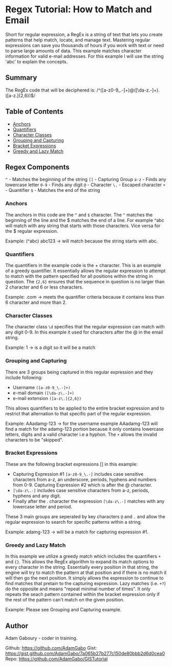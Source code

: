 # Regex Tutorial: How to Match and Email 

Short for regular expression, a RegEx is a string of text that lets you create patterns that help match, locate, and manage text. Mastering regular expressions can save you thousands of hours if you work with text or need to parse large amounts of data. This example matches character information for valid e-mail addresses. For this example I will use the string 'abc' to explain the concepts. 


## Summary

The RegEx code that will be deciphered is: /^([a-z0-9_\.-]+)@([\da-z\.-]+)\.([a-z\.]{2,6})$/

## Table of Contents

- [Anchors](#anchors)
- [Quantifiers](#quantifiers)
- [Character Classes](#character-classes)
- [Grouping and Capturing](#grouping-and-capturing)
- [Bracket Expressions](#bracket-expressions)
- [Greedy and Lazy Match](#greedy-and-lazy-match)

## Regex Components
`^`    - Matches the beginning of the string
`[]`   - Capturing Group
`a-z`  - Finds any lowercase letter
`0-9`  - Finds any digit 
`@`    - Character 
`\.`   - Escaped character
`+`    - Quantifier 
`$`    - Matches the end of the string 

### Anchors
The anchors in this code are the `^` and `$` character. The `^` matches the beginning of the line and the $ matches the end of a line. For example ^abc will match with any string that starts with those characters. Vice versa for the $ regular expression. 

Example: (^abc) abc123 -> will match because the string starts with abc. 

### Quantifiers
The quantifiers in the example code is the + character. This is an example of a greedy quantifier. It essentially allows the regular expression to attempt to match with the pattern specified for all positions within the string in question. The `{2,6}` ensures that the sequence in question is no larger than 2 character and 6 or less characters. 

Example: .com -> meets the quantifier criteria because it contains less than 6 character and more than 2. 

### Character Classes
The character class `\d` specifies that the regular expression can match with any digit 0-9. In this example it used for characters after the @ in the email string. 

Example: 1 -> is a digit so it will be a match 

### Grouping and Capturing
There are 3 groups being captured in this regular expression and they include following: 
- Username `([a-z0-9_\.-]+)`
- e-mail domain `([\da-z\.-]+)`
- e-mail extension `([a-z\.]{2,6})`

This allows quantifiers to be applied to the entire bracket expression and to restrict that alternation to that specific part of the regular expression.

Example: AAadamg-123 -> for the username example AAadamg-123 will find a match for the adamg-123 portion because it only contains lowercase letters, digits and a valid character i.e a hyphon. The `+` allows the invalid characters to be "skipped". 

### Bracket Expressions
These are the following bracket expressions [] in this example: 
- Capturing Expression #1 `[a-z0-9_\.-]` includes case sensitive characters from a-z, an underscore, periods, hyphens and numbers from 0-9. Capturing Expression #2 which is after the @ character. 
- `[\da-z\.-]` includes case sensitive characters from a-z, periods, hyphens and any digit. 
- Finally after the . character the expression `[\da-z\.-]` matches with any lowercase letter and period. 

These 3 main groups are seperated by key characters `@` and `.` and allow the regular expression to search for specific patterns within a string. 

Example: adamg-123 -> will be a match for capturing expression #1. 

### Greedy and Lazy Match
In this example we utilize a greedy match which includes the quantifiers `+` and `{}`. This allows the RegEx algorithm to expand its match options to every character in the string. Essentially every position in that string, the engine will try to match the pattern at that position and if there is no match it will then go the next position. It simply allows the expression to continue to find matches that pretain to the capturing expression. Lazy matches (i.e. `+?`) do the opposite and means "repeat minimal number of times". It only repeats the seach pattern contained within the bracket expression only if the rest of the pattern can't match on the given position.

Example: Please see Grouping and Capturing example. 

## Author

Adam Gaboury - coder in training. 

Github: https://github.com/AdamGabo 
Gist: https://gist.github.com/AdamGabo/7a065b27b277c150de80bbb2d6d0cea0 
Repo: https://github.com/AdamGabo/GISTutorial

